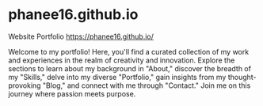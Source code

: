 # phanee16.github.io
Website Portfolio
https://phanee16.github.io/

Welcome to my portfolio! Here, you'll find a curated collection of my work and experiences in the realm of creativity and innovation. Explore the sections to learn about my background in "About," discover the breadth of my "Skills," delve into my diverse "Portfolio," gain insights from my thought-provoking "Blog," and connect with me through "Contact." Join me on this journey where passion meets purpose.
